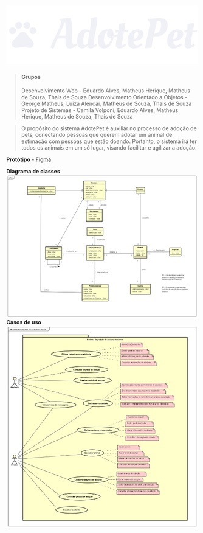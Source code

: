 # ![AdotePet](https://github.com/matheuss3/AdotePet/blob/main/imagens/logo.svg)
> #### Grupos
> Desenvolvimento Web - Eduardo Alves, Matheus Herique, Matheus de Souza, Thais de Souza
> Desenvolvimento Orientado a Objetos - George Matheus, Luiza Alencar, Matheus de Souza, Thais de Souza
> Projeto de Sistemas - Camila Volponi, Eduardo Alves, Matheus Herique, Matheus de Souza, Thais de Souza

> O propósito do sistema AdotePet é auxiliar no processo de adoção de pets, conectando pessoas que querem adotar um animal de estimação com pessoas que estão doando. Portanto, o sistema irá ter todos os animais em um só lugar, visando facilitar e agilizar a adoção.

**Protótipo** - 
[Figma](https://www.figma.com/file/61WKB27pzUqMxv9l2IhRw1/Prot%C3%B3tipo-AdotePet?node-id=0%3A1)

**Diagrama de classes**
![Diagrama de classes](https://github.com/matheuss3/AdotePet/blob/main/diagramas-uml/diagrama-classes.png)
**Casos de uso**
![Diagrama de casos de uso](https://github.com/matheuss3/AdotePet/blob/main/diagramas-uml/diagrama-casos-uso.png)
